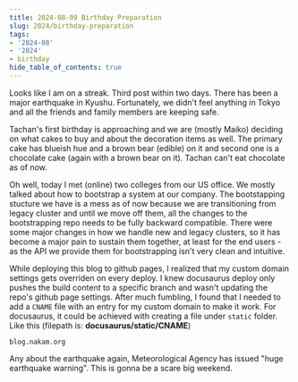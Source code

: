 ```yaml
---
title: 2024-08-09 Birthday Preparation
slug: 2024/birthday-preparation
tags:
- '2024-08'
- '2024'
- birthday
hide_table_of_contents: true
---
```

Looks like I am on a streak. Third post within two days. There has been a major earthquake<!-- truncate --> in Kyushu. Fortunately, we didn't feel anything in Tokyo and all the friends and family members are keeping safe.

Tachan's first birthday is approaching and we are (mostly Maiko) deciding on what cakes to buy and about the decoration items as well. The primary cake has blueish hue and a brown bear (edible) on it and second one is a chocolate cake (again with a brown bear on it). Tachan can't eat chocolate as of now.

Oh well, today I met (online) two colleges from our US office. We mostly talked about how to bootstrap a system at our company. The bootstapping stucture we have is a mess as of now because we are transitioning from legacy cluster and until we move off them, all the changes to the bootstrapping repo needs to be fully backward compatible. There were some major changes in how we handle new and legacy clusters, so it has become a major pain to sustain them together, at least for the end users - as the API we provide them for bootstrapping isn't very clean and intuitive.

While deploying this blog to github pages, I realized that my custom domain settings gets overriden on every deploy. I knew docusaurus deploy only pushes the build content to a specific branch and wasn't updating the repo's github page settings. After much fumbling, I found that I needed to add a `CNAME` file with an entry for my custom domain to make it work. For docusaurus, it could be achieved with creating a file under `static` folder. Like this (filepath is: **docusaurus/static/CNAME**)
```text
blog.nakam.org
```

Any about the earthquake again, Meteorological Agency has issued "huge earthquake warning". This is gonna be a scare big weekend.